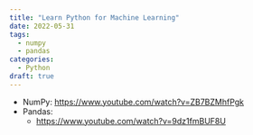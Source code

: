 ```yaml
---
title: "Learn Python for Machine Learning"
date: 2022-05-31
tags:
  - numpy
  - pandas
categories:
  - Python
draft: true
---
```


- NumPy: https://www.youtube.com/watch?v=ZB7BZMhfPgk
- Pandas:
  - https://www.youtube.com/watch?v=9dz1fmBUF8U
